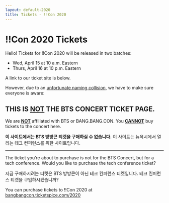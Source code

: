 ```yaml
---
layout: default-2020
title: Tickets - !!Con 2020
---
```


<style>
button{
    padding: 0.5rem 1rem;
    font-size: 1.2rem;
}
</style>

# !!Con 2020 Tickets

Hello! Tickets for !!Con 2020 will be released in two batches:

- Wed, April 15 at 10 a.m. Eastern
- Thurs, April 16 at 10 p.m. Eastern

A link to our ticket site is below.

However, due to an <a href="https://twitter.com/bts_bighit/status/1248265665623908352">unfortunate naming collision</a>, we have to make sure everyone is aware:

## THIS IS <u>NOT</u> THE BTS CONCERT TICKET PAGE.

We are <u><strong>NOT</strong></u> affiliated with BTS or BANG.BANG.CON. You <u><strong>CANNOT</strong></u> buy tickets to the concert here.

<!--You cannot buy BTS concert tickets here. This page is for a tech conference in NYC.-->
<b>이 사이트에서는 BTS 방방콘 티켓을 구매하실 수 없습니다.</b> 이 사이트는 뉴욕시에서 열리는 테크 컨퍼런스를 위한 사이트입니다.

<hr>
The ticket you’re about to purchase is not for the BTS Concert, but for a tech conference. Would you like to purchase the tech conference ticket?

<!-- The ticket you’re about to purchase is not for the BTS Concert, but for a tech conference. Would you like to purchase the tech conference ticket? -->
지금 구매하시려는 티켓은 BTS 방방콘이 아닌 테크 컨퍼런스 티켓입니다. 테크 컨퍼런스 티켓을 구입하시겠습니까?

<div id="tixbtns" style="display:none">
<button id="bts">I want BTS Tickets instead!</button>
<!-- I want BTS Tickets instead! -->
<button id="btskr">BTS 방방콘 티켓을 구매하고 싶습니다!</button>
<div id="tixinfo">
<label>
<input type="checkbox" id="check">
I understand that I am buying tickets to the NYC tech conference and not the BTS concert.
</label>
</div> <!-- /tixinfo -->
</div> <!-- /tixbtns -->

<div id="tixlink">
You can purchase tickets to !!Con 2020 at <a href="https://bangbangcon.ticketspice.com/2020">bangbangcon.ticketspice.com/2020</a>
</div>

<div id="btstixkr" style="display:none">
<!-- BANG.BANG.CON is a free youtube concert. To watch, please visit the BANGTANTV channel on YouTube. You don’t need a ticket. -->
BTS 방방콘은 무료 유튜브 콘서트입니다. 시청하시려면 유튜브 채널 방탄TV를 확인해주세요. 티켓 없으셔도 됩니다.
</div>

<div id="btstix" style="display:none">
BANG.BANG.CON is a free youtube concert. To watch, please visit the BANGTANTV channel on YouTube. You don’t need a ticket.
</div>

<script>
document.getElementById('tixlink').style.display = "none";
document.getElementById('tixbtns').style.display = "block";
document.getElementById('check').onclick = function() {
  var s = document.getElementById('check').checked;
  document.getElementById('tixlink').style.display = s ? 'block' : 'none';
};

document.getElementById('bts').onclick = function() {
    document.getElementById('tixinfo').style.display = 'none';
    document.getElementById('btstixkr').style.display = 'none';
    document.getElementById('btstix').style.display = 'block';
    document.getElementById('tixlink').style.display = 'none';
}

document.getElementById('btskr').onclick = function() {
    document.getElementById('tixinfo').style.display = 'none';
    document.getElementById('btstixkr').style.display = 'block';
    document.getElementById('btstix').style.display = 'none';
    document.getElementById('tixlink').style.display = 'none';
}
</script>
